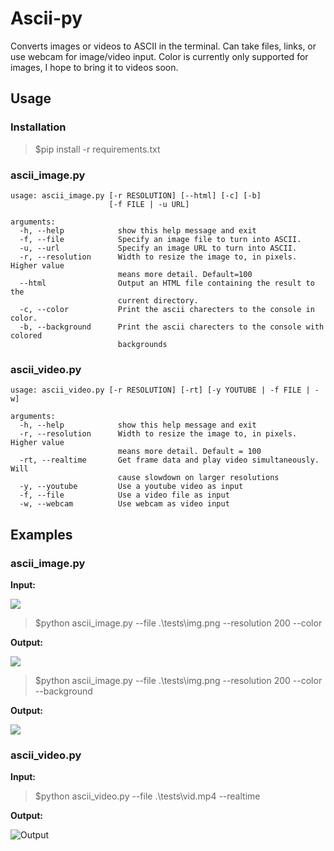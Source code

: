 # Ascii-py

Converts images or videos to ASCII in the terminal. Can take files, links, or use webcam for image/video input. Color is currently only supported for images, I hope to bring it to videos soon.


## Usage

### Installation
> $pip install -r requirements.txt

### **ascii_image.py**

```
usage: ascii_image.py [-r RESOLUTION] [--html] [-c] [-b]
                      [-f FILE | -u URL]

arguments:
  -h, --help            show this help message and exit
  -f, --file            Specify an image file to turn into ASCII.
  -u, --url             Specify an image URL to turn into ASCII.
  -r, --resolution      Width to resize the image to, in pixels. Higher value
                        means more detail. Default=100
  --html                Output an HTML file containing the result to the
                        current directory.
  -c, --color           Print the ascii charecters to the console in color.
  -b, --background      Print the ascii charecters to the console with colored
                        backgrounds
```

### **ascii_video.py**

```
usage: ascii_video.py [-r RESOLUTION] [-rt] [-y YOUTUBE | -f FILE | -w]

arguments:
  -h, --help            show this help message and exit 
  -r, --resolution      Width to resize the image to, in pixels. Higher value
                        means more detail. Default = 100
  -rt, --realtime       Get frame data and play video simultaneously. Will
                        cause slowdown on larger resolutions
  -y, --youtube         Use a youtube video as input
  -f, --file            Use a video file as input
  -w, --webcam          Use webcam as video input
```

## Examples

### ascii_image.py

**Input:**

![](https://github.com/AliShazly/ascii-py/blob/master/tests/img.png)

> $python ascii_image.py --file .\tests\img.png --resolution 200 --color 

**Output:**

![](https://github.com/AliShazly/ascii-py/blob/master/tests/img_output_01.png)

> $python ascii_image.py --file .\tests\img.png --resolution 200 --color --background

**Output:**

![](https://github.com/AliShazly/ascii-py/blob/master/tests/img_output_02.PNG)

### ascii_video.py

**Input:**

> $python ascii_video.py --file .\tests\vid.mp4 --realtime

**Output:**

![Output](https://github.com/AliShazly/ascii-py/blob/master/tests/vid_output_01.gif)
